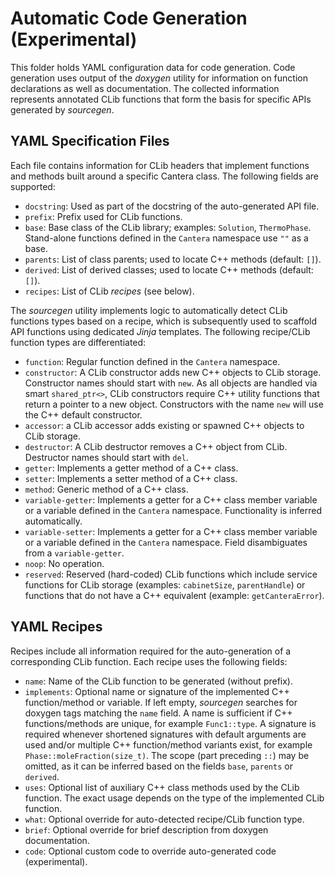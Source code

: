 # Automatic Code Generation (Experimental)

This folder holds YAML configuration data for code generation. Code generation uses
output of the *doxygen* utility for information on function declarations as well as
documentation. The collected information represents annotated CLib functions that form
the basis for specific APIs generated by *sourcegen*.

## YAML Specification Files

Each file contains information for CLib headers that implement functions and methods
built around a specific Cantera class. The following fields are supported:

- `docstring`: Used as part of the docstring of the auto-generated API file.
- `prefix`: Prefix used for CLib functions.
- `base`: Base class of the CLib library; examples: `Solution`, `ThermoPhase`.
    Stand-alone functions defined in the `Cantera` namespace use `""` as a base.
- `parents`: List of class parents; used to locate C++ methods (default: `[]`).
- `derived`: List of derived classes; used to locate C++ methods (default: `[]`).
- `recipes`: List of CLib *recipes* (see below).

The *sourcegen* utility implements logic to automatically detect CLib functions types
based on a recipe, which is subsequently used to scaffold API functions using dedicated
*Jinja* templates. The following recipe/CLib function types are differentiated:

- `function`: Regular function defined in the `Cantera` namespace.
- `constructor`: A CLib constructor adds new C++ objects to CLib storage. Constructor
    names should start with `new`. As all objects are handled via smart `shared_ptr<>`,
    CLib constructors require C++ utility functions that return a pointer to a new
    object. Constructors with the name `new` will use the C++ default constructor.
- `accessor`: a CLib accessor adds existing or spawned C++ objects to CLib storage.
- `destructor`: A CLib destructor removes a C++ object from CLib. Destructor names
    should start with `del`.
- `getter`: Implements a getter method of a C++ class.
- `setter`: Implements a setter method of a C++ class.
- `method`: Generic method of a C++ class.
- `variable-getter`: Implements a getter for a C++ class member variable or a variable
    defined in the `Cantera` namespace. Functionality is inferred automatically.
- `variable-setter`: Implements a getter for a C++ class member variable or a variable
    defined in the `Cantera` namespace. Field disambiguates from a `variable-getter`.
- `noop`: No operation.
- `reserved`: Reserved (hard-coded) CLib functions which include service functions for
    CLib storage (examples: `cabinetSize`, `parentHandle`) or functions that do not have
    a C++ equivalent (example: `getCanteraError`).

## YAML Recipes

Recipes include all information required for the auto-generation of a corresponding
CLib function. Each recipe uses the following fields:

- `name`: Name of the CLib function to be generated (without prefix).
- `implements`: Optional name or signature of the implemented C++ function/method or
    variable. If left empty, *sourcegen* searches for doxygen tags matching the `name`
    field. A name is sufficient if C++ functions/methods are unique, for example
    `Func1::type`. A signature is required whenever shortened signatures with default
    arguments are used and/or multiple C++ function/method variants exist, for example
    `Phase::moleFraction(size_t)`. The scope (part preceding `::`) may be omitted, as
    it can be inferred based on the fields `base`, `parents` or `derived`.
- `uses`: Optional list of auxiliary C++ class methods used by the CLib function. The
    exact usage depends on the type of the implemented CLib function.
- `what`: Optional override for auto-detected recipe/CLib function type.
- `brief`: Optional override for brief description from doxygen documentation.
- `code`: Optional custom code to override auto-generated code (experimental).

